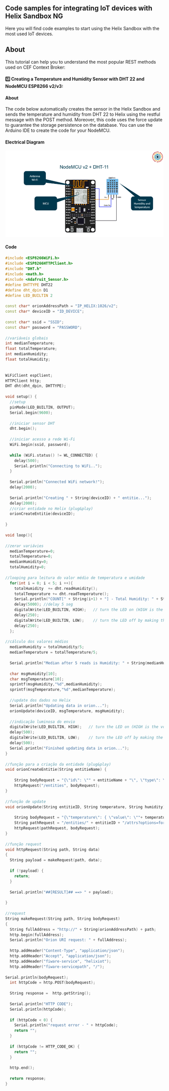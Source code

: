 ## Code samples for integrating IoT devices with Helix Sandbox NG

Here you will find code examples to start using the Helix Sandbox with the most used IoT devices.

## About

This tutorial can help you to understand the most popular REST methods used on CEF Context Broker:

#### :one: Creating a Temperature and Humidity Sensor with DHT 22 and NodeMCU ESP8266 v2/v3:

#### About

The code below automatically creates the sensor in the Helix Sandbox and sends the temperature and humidity from DHT 22 to Helix using the restful message with the POST method. Moreover, this code uses the force update to guarantee the storage persistence on the database. 
You can use the Arduino IDE to create the code for your NodeMCU.

#### Electrical Diagram

![](images/nodemcu_dht11_to_helix.png)

#### Code

```C++
#include <ESP8266WiFi.h> 
#include <ESP8266HTTPClient.h>
#include "DHT.h"
#include <math.h>
#include <Adafruit_Sensor.h>
#define DHTTYPE DHT22   
#define dht_dpin D1
#define LED_BUILTIN 2

const char* orionAddressPath = "IP_HELIX:1026/v2";
const char* deviceID = "ID_DEVICE";

const char* ssid = "SSID"; 
const char* password = "PASSWORD";

//variáveis globais
int medianTemperature;
float totalTemperature;
int medianHumidity;
float totalHumidity;

  
WiFiClient espClient;
HTTPClient http;
DHT dht(dht_dpin, DHTTYPE);

void setup() {
  //setup
  pinMode(LED_BUILTIN, OUTPUT);
  Serial.begin(9600);
  
  //iniciar sensor DHT
  dht.begin();
  
  //iniciar acesso a rede Wi-Fi
  WiFi.begin(ssid, password);
  
  while (WiFi.status() != WL_CONNECTED) {
    delay(500);
    Serial.println("Connecting to WiFi..");
  }

  Serial.println("Connected WiFi network!");
  delay(2000);

  Serial.println("Creating " + String(deviceID) + " entitie...");
  delay(2000);
  //criar entidade no Helix (plug&play) 
  orionCreateEntitie(deviceID);
  
}
 
void loop(){

//zerar variávies
  medianTemperature=0;
  totalTemperature=0;
  medianHumidity=0;
  totalHumidity=0;

//looping para leitura do valor médio de temperatura e umidade
  for(int i = 0; i < 5; i ++){
    totalHumidity  += dht.readHumidity();
    totalTemperature += dht.readTemperature(); 
    Serial.println("COUNT[" + String(i+1) + "] - Total Humidity: " + String(totalHumidity) + " Total Temperature: " + String(totalTemperature));
    delay(5000); //delay 5 seg
    digitalWrite(LED_BUILTIN, HIGH);   // turn the LED on (HIGH is the voltage level)
    delay(250);                       
    digitalWrite(LED_BUILTIN, LOW);    // turn the LED off by making the voltage LOW
    delay(250); 
  };

//cálculo dos valores médios  
  medianHumidity = totalHumidity/5;
  medianTemperature = totalTemperature/5;
  
  Serial.println("Median after 5 reads is Humidity: " + String(medianHumidity) + " Temperature: " + String(medianTemperature));
  
  char msgHumidity[10];
  char msgTemperature[10]; 
  sprintf(msgHumidity,"%d",medianHumidity);
  sprintf(msgTemperature,"%d",medianTemperature);

  //update dos dados no Helix
  Serial.println("Updating data in orion...");
  orionUpdate(deviceID, msgTemperature, msgHumidity);

  //indicação luminosa do envio
  digitalWrite(LED_BUILTIN, HIGH);   // turn the LED on (HIGH is the voltage level)
  delay(500);                       
  digitalWrite(LED_BUILTIN, LOW);    // turn the LED off by making the voltage LOW
  delay(500);                          
  Serial.println("Finished updating data in orion...");
}

//função para a criação da entidade (plug&play)
void orionCreateEntitie(String entitieName) {

    String bodyRequest = "{\"id\": \"" + entitieName + "\", \"type\": \"sensor\", \"temperature\": { \"value\": \"0\", \"type\": \"integer\"},\"humidity\": { \"value\": \"0\", \"type\": \"integer\"}}";
    httpRequest("/entities", bodyRequest);
}

//função de update
void orionUpdate(String entitieID, String temperature, String humidity){

    String bodyRequest = "{\"temperature\": { \"value\": \""+ temperature + "\", \"type\": \"integer\"}, \"humidity\": { \"value\": \""+ humidity +"\", \"type\": \"integer\"}}";
    String pathRequest = "/entities/" + entitieID + "/attrs?options=forcedUpdate";
    httpRequest(pathRequest, bodyRequest);
}

//função request
void httpRequest(String path, String data)
{
  String payload = makeRequest(path, data);

  if (!payload) {
    return;
  }

  Serial.println("##[RESULT]## ==> " + payload);

}

//request
String makeRequest(String path, String bodyRequest)
{
  String fullAddress = "http://" + String(orionAddressPath) + path;
  http.begin(fullAddress);
  Serial.println("Orion URI request: " + fullAddress);

  http.addHeader("Content-Type", "application/json"); 
  http.addHeader("Accept", "application/json"); 
  http.addHeader("fiware-service", "helixiot"); 
  http.addHeader("fiware-servicepath", "/"); 

Serial.println(bodyRequest);
  int httpCode = http.POST(bodyRequest);

  String response =  http.getString();

  Serial.println("HTTP CODE");
  Serial.println(httpCode);
  
  if (httpCode < 0) {
    Serial.println("request error - " + httpCode);
    return "";
  }

  if (httpCode != HTTP_CODE_OK) {
    return "";
  }

  http.end();

  return response;
}
```


